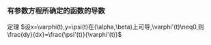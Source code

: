 ### 有参数方程所确定的函数的导数

定理 $设x=\varphi(t),y=\psi(t)在(\alpha,\beta)上可导,\varphi'(t)\neq0,则\frac{dy}{dx}=\frac{\psi'(t)}{\varphi'(t)}$